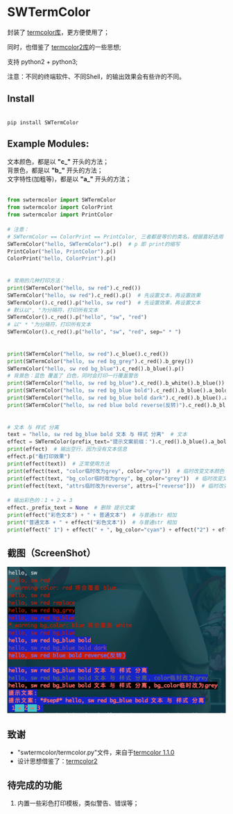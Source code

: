 # SWTermColor

封装了 [termcolor库](https://pypi.org/project/termcolor/)，更方便使用了；

同时，也借鉴了 [termcolor2库](https://pypi.org/project/termcolor2/)的一些思想;

支持 python2 + python3;

注意：不同的终端软件、不同Shell，的输出效果会有些许的不同。

## Install

```

pip install SWTermColor

```

## Example Modules:

文本颜色，都是以 **"c_"** 开头的方法；  
背景色，都是以 **"b_"** 开头的方法；  
文字特性(加粗等)，都是以 **"a_"** 开头的方法；    

```python

from swtermcolor import SWTermColor
from swtermcolor import ColorPrint
from swtermcolor import PrintColor

# 注意：
# SWTermColor == ColorPrint == PrintColor, 三者都是等价的类名，根据喜好选用
SWTermColor("hello, SWTermColor").p()  # p 即 print的缩写
PrintColor("hello, PrintColor").p()
ColorPrint("hello, ColorPrint").p()


# 常用的几种打印方法：
print(SWTermColor("hello, sw red").c_red())
SWTermColor("hello, sw red").c_red().p()  # 先设置文本，再设置效果
SWTermColor().c_red().p("hello, sw red")  # 先设置效果，再设置文本
# 默认以", "为分隔符，打印所有文本
SWTermColor().c_red().p("hello", "sw", "red")
# 以" * "为分隔符，打印所有文本
SWTermColor().c_red().p("hello", "sw", "red", sep=" * ")


print(SWTermColor("hello, sw red").c_blue().c_red())
print(SWTermColor("hello, sw red bg_grey").c_red().b_grey())
SWTermColor("hello, sw red bg_blue").c_red().b_blue().p()
# 背景色：蓝色 覆盖了 白色，同时会打印一行覆盖警告
print(SWTermColor("hello, sw red bg_blue").c_red().b_white().b_blue())
print(SWTermColor("hello, sw red bg_blue bold").c_red().b_blue().a_bold())
print(SWTermColor("hello, sw red bg_blue bold dark").c_red().b_blue().a_bold().a_dark())
print(SWTermColor("hello, sw red blue bold reverse(反转)").c_red().b_blue().a_bold().a_reverse())


# 文本 与 样式 分离
text = "hello, sw red bg_blue bold 文本 与 样式 分离"  # 文本
effect = SWTermColor(prefix_text="提示文案前缀：").c_red().b_blue().a_bold()  # 特效
print(effect)  # 输出空行，因为没有文本信息
effect.p("看打印效果")
print(effect(text))  # 正常使用方法
print(effect(text, "color临时改为grey", color="grey"))  # 临时改变文本颜色
print(effect(text, "bg_color临时改为grey", bg_color="grey"))  # 临时改变文本背景色
print(effect(text, "attrs临时改为reverse", attrs=["reverse"]))  # 临时改变文本效果

# 输出彩色的：1 + 2 = 3
effect._prefix_text = None  # 删除 提示文案
print(effect("彩色文本") + " + 普通文本")  # 与普通str 相加
print("普通文本 + " + effect("彩色文本"))  # 与普通str 相加
print(effect(" 1") + effect(" + ", bg_color="cyan") + effect("2") + effect(" = ", bg_color="cyan") + effect("3 "))

```

## 截图（ScreenShot）

![image1](https://raw.githubusercontent.com/shede333/SWTermColor/master/screenshot/termnial.png)


## 致谢

* "swtermcolor/termcolor.py"文件，来自于[termcolor 1.1.0](https://pypi.org/project/termcolor/)  
* 设计思想借鉴了：[termcolor2](https://pypi.org/project/termcolor2/)

## 待完成的功能

1. 内置一些彩色打印模板，类似警告、错误等；  